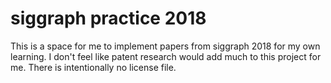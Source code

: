 # siggraph practice 2018
This is a space for me to implement papers from siggraph 2018 for my own learning.
I don't feel like patent research would add much to this project for me.
There is intentionally no license file.
